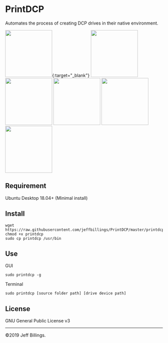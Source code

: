 # PrintDCP
Automates the process of creating DCP drives in their native environment.

<img src="https://user-images.githubusercontent.com/8293352/69906355-1ace8700-1377-11ea-8954-3e4094d83107.png" height="150">{:target="_blank"} <img src="https://user-images.githubusercontent.com/8293352/69906362-28840c80-1377-11ea-8f19-c53e0f8e837a.png" height="150"> <img src="https://user-images.githubusercontent.com/8293352/69906366-2d48c080-1377-11ea-96ca-4d5e40e2693b.png" height="150"> <img src="https://user-images.githubusercontent.com/8293352/69906372-36399200-1377-11ea-96d6-a8fc62143050.png" height="150"> <img src="https://user-images.githubusercontent.com/8293352/69906373-3d60a000-1377-11ea-829a-18fac0e65594.png" height="150"> <img src="https://user-images.githubusercontent.com/8293352/69906375-46517180-1377-11ea-8aa8-a89eef8f106e.png" height="150">

## Requirement
Ubuntu Desktop 18.04+ (Minimal install)

## Install
```
wget https://raw.githubusercontent.com/jeffbillings/PrintDCP/master/printdcp
chmod +x printdcp
sudo cp printdcp /usr/bin
```

## Use
GUI
```
sudo printdcp -g
```

Terminal
```
sudo printdcp [source folder path] [drive device path]
```

## License
GNU General Public License v3

---

©2019 Jeff Billings.
